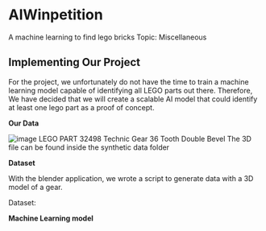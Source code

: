 # AIWinpetition
A machine learning to find lego bricks
Topic: Miscellaneous 


## Implementing Our Project


For the project, we unfortunately do not have the time to train a machine learning model capable of identifying all LEGO parts out there. Therefore, We have decided that we will create a scalable AI model that could identify at least one lego part as a proof of concept. 


**Our Data**

![image](https://user-images.githubusercontent.com/73152515/120634526-effa4d00-c49d-11eb-92ec-db1d193e921a.png)
LEGO PART 32498 Technic Gear 36 Tooth Double Bevel
The 3D file can be found inside the synthetic data folder

**Dataset**

With the blender application, we wrote a script to generate data with a 3D model of a gear. 

Dataset: 



**Machine Learning model**



